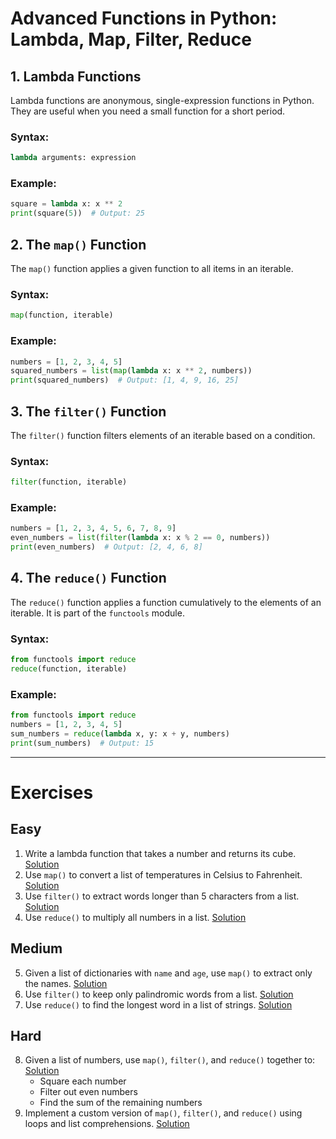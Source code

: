 # Advanced Functions in Python: Lambda, Map, Filter, Reduce

## 1. Lambda Functions
Lambda functions are anonymous, single-expression functions in Python. They are useful when you need a small function for a short period.

### Syntax:
```python
lambda arguments: expression
```

### Example:
```python
square = lambda x: x ** 2
print(square(5))  # Output: 25
```

## 2. The `map()` Function
The `map()` function applies a given function to all items in an iterable.

### Syntax:
```python
map(function, iterable)
```

### Example:
```python
numbers = [1, 2, 3, 4, 5]
squared_numbers = list(map(lambda x: x ** 2, numbers))
print(squared_numbers)  # Output: [1, 4, 9, 16, 25]
```

## 3. The `filter()` Function
The `filter()` function filters elements of an iterable based on a condition.

### Syntax:
```python
filter(function, iterable)
```

### Example:
```python
numbers = [1, 2, 3, 4, 5, 6, 7, 8, 9]
even_numbers = list(filter(lambda x: x % 2 == 0, numbers))
print(even_numbers)  # Output: [2, 4, 6, 8]
```

## 4. The `reduce()` Function
The `reduce()` function applies a function cumulatively to the elements of an iterable. It is part of the `functools` module.

### Syntax:
```python
from functools import reduce
reduce(function, iterable)
```

### Example:
```python
from functools import reduce
numbers = [1, 2, 3, 4, 5]
sum_numbers = reduce(lambda x, y: x + y, numbers)
print(sum_numbers)  # Output: 15
```

---

# Exercises

## Easy
1. Write a lambda function that takes a number and returns its cube. [Solution](./Exercises/01.py)
2. Use `map()` to convert a list of temperatures in Celsius to Fahrenheit. [Solution](./Exercises/02.py)
3. Use `filter()` to extract words longer than 5 characters from a list. [Solution](./Exercises/03.py)
4. Use `reduce()` to multiply all numbers in a list. [Solution](./Exercises/04.py)

## Medium
5. Given a list of dictionaries with `name` and `age`, use `map()` to extract only the names. [Solution](./Exercises/05.py)
6. Use `filter()` to keep only palindromic words from a list. [Solution](./Exercises/06.py)
7. Use `reduce()` to find the longest word in a list of strings. [Solution](./Exercises/07.py)

## Hard
8. Given a list of numbers, use `map()`, `filter()`, and `reduce()` together to: [Solution](./Exercises/08.py)
   - Square each number
   - Filter out even numbers
   - Find the sum of the remaining numbers
9. Implement a custom version of `map()`, `filter()`, and `reduce()` using loops and list comprehensions. [Solution](./Exercises/09.py)


